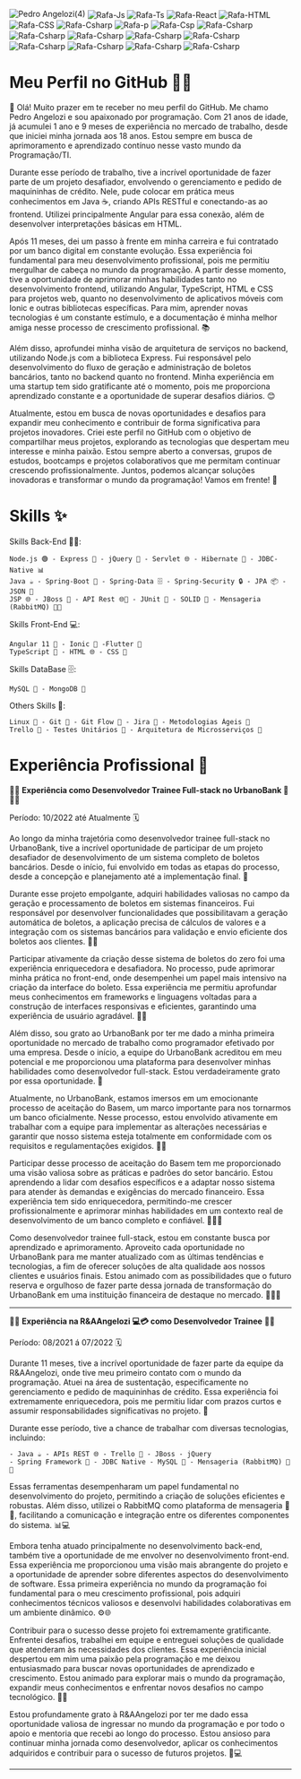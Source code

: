 
![Pedro Angelozi(4)](https://github.com/PedroEnriqueAngelozi/PedroEnriqueAngelozi/assets/139080962/b4ce18ec-750a-47e0-95b8-2d4ca0a89287)
  <img align="center" alt="Rafa-Js" src="https://img.shields.io/badge/Node.js-43853D?style=for-the-badge&logo=node.js&logoColor=white">
  <img align="center" alt="Rafa-Ts" src="https://img.shields.io/badge/Java-ED8B00?style=for-the-badge&logo=java&logoColor=white">
  <img align="center" alt="Rafa-React"  src="https://img.shields.io/badge/Spring-6DB33F?style=for-the-badge&logo=spring&logoColor=white">
  <img align="center" alt="Rafa-HTML"  src="https://img.shields.io/badge/Express.js-404D59?style=for-the-badge">
  <img align="center" alt="Rafa-CSS"  src="https://img.shields.io/badge/jQuery-0769AD?style=for-the-badge&logo=jquery&logoColor=white">
  <img align="center" alt="Rafa-Csharp"  src="https://img.shields.io/badge/HTML5-E34F26?style=for-the-badge&logo=html5&logoColor=white">
  <img align="center" alt="Rafa-p"  src="https://img.shields.io/badge/CSS3-1572B6?style=for-the-badge&logo=css3&logoColor=white">
  <img align="center" alt="Rafa-Csp"  src="https://img.shields.io/badge/AngularJS-E23237?style=for-the-badge&logo=angularjs&logoColor=white">
  <img align="center" alt="Rafa-Csharp"  src="https://img.shields.io/badge/TypeScript-007ACC?style=for-the-badge&logo=typescript&logoColor=white">
  <img align="center" alt="Rafa-Csharp"  src="https://img.shields.io/badge/Bootstrap-563D7C?style=for-the-badge&logo=bootstrap&logoColor=white">
  <img align="center" alt="Rafa-Csharp"  src="https://img.shields.io/badge/MongoDB-4EA94B?style=for-the-badge&logo=mongodb&logoColor=white">
  <img align="center" alt="Rafa-Csharp"  src="https://img.shields.io/badge/MySQL-00000F?style=for-the-badge&logo=mysql&logoColor=white">
  <img align="center" alt="Rafa-Csharp"  src="https://img.shields.io/badge/Linux-E34F26?style=for-the-badge&logo=linux&logoColor=black">
  <img align="center" alt="Rafa-Csharp"  src="https://img.shields.io/badge/Windows-017AD7?style=for-the-badge&logo=windows&logoColor=white">
  <img align="center" alt="Rafa-Csharp"  src="https://img.shields.io/badge/Git-E34F26?style=for-the-badge&logo=git&logoColor=white">
  <img align="center" alt="Rafa-Csharp"  src="https://img.shields.io/badge/Heroku-430098?style=for-the-badge&logo=heroku&logoColor=white">
  <img align="center" alt="Rafa-Csharp"  src="https://img.shields.io/badge/Flutter-02569B?style=for-the-badge&logo=flutter&logoColor=white">

<!--
**PedroEnriqueAngelozi/PedroEnriqueAngelozi** is a ✨ _special_ ✨ repository because its `README.md` (this file) appears on your GitHub profile.

Here are some ideas to get you started:

- 🔭 I’m currently working on ...
- 🌱 I’m currently learning ...
- 👯 I’m looking to collaborate on ...
- 🤔 I’m looking for help with ...
- 💬 Ask me about ...
- 📫 How to reach me: ...
- 😄 Pronouns: ...
- ⚡ Fun fact: ...
-->
# Meu Perfil no GitHub 👨‍💻

👋 Olá! Muito prazer em te receber no meu perfil do GitHub. Me chamo Pedro Angelozi e sou apaixonado por programação. Com 21 anos de idade, já acumulei 1 ano e 9 meses de experiência no mercado de trabalho, desde que iniciei minha jornada aos 18 anos. Estou sempre em busca de aprimoramento e aprendizado contínuo nesse vasto mundo da Programação/TI.

Durante esse período de trabalho, tive a incrível oportunidade de fazer parte de um projeto desafiador, envolvendo o gerenciamento e pedido de maquininhas de crédito. Nele, pude colocar em prática meus conhecimentos em Java ☕️, criando APIs RESTful e conectando-as ao frontend. Utilizei principalmente Angular para essa conexão, além de desenvolver interpretações básicas em HTML.

Após 11 meses, dei um passo à frente em minha carreira e fui contratado por um banco digital em constante evolução. Essa experiência foi fundamental para meu desenvolvimento profissional, pois me permitiu mergulhar de cabeça no mundo da programação. A partir desse momento, tive a oportunidade de aprimorar minhas habilidades tanto no desenvolvimento frontend, utilizando Angular, TypeScript, HTML e CSS para projetos web, quanto no desenvolvimento de aplicativos móveis com Ionic e outras bibliotecas específicas. Para mim, aprender novas tecnologias é um constante estímulo, e a documentação é minha melhor amiga nesse processo de crescimento profissional. 📚

Além disso, aprofundei minha visão de arquitetura de serviços no backend, utilizando Node.js com a biblioteca Express. Fui responsável pelo desenvolvimento do fluxo de geração e administração de boletos bancários, tanto no backend quanto no frontend. Minha experiência em uma startup tem sido gratificante até o momento, pois me proporciona aprendizado constante e a oportunidade de superar desafios diários. 😊

Atualmente, estou em busca de novas oportunidades e desafios para expandir meu conhecimento e contribuir de forma significativa para projetos inovadores. Criei este perfil no GitHub com o objetivo de compartilhar meus projetos, explorando as tecnologias que despertam meu interesse e minha paixão. Estou sempre aberto a conversas, grupos de estudos, bootcamps e projetos colaborativos que me permitam continuar crescendo profissionalmente. Juntos, podemos alcançar soluções inovadoras e transformar o mundo da programação! Vamos em frente! 🚀


# Skills ✨

Skills Back-End 👨‍💻:

    Node.js 🟢 - Express 🚀 - jQuery 🤝 - Servlet 🌐 - Hibernate 🌙 - JDBC-Native 📊
    Java ☕️ - Spring-Boot 🌱 - Spring-Data 🗄️ - Spring-Security 🔒 - JPA 📦 - JSON 📄 
    JSP 🌐 - JBoss 🚀 - API Rest 🌐🔌 - JUnit 🧪 - SOLID 🧱 - Mensageria (RabbitMQ) 🐇📩

Skills Front-End 💻:

    Angular 11 🔺 - Ionic 📱 -Flutter 🦋
    TypeScript 📜 - HTML 🌐 - CSS 🎨

Skills DataBase 🗄️: 

    MySQL 🐬 - MongoDB 🍃

Others Skills 🌟:

    Linux 🐧 - Git 🐙 - Git Flow 🌊 - Jira 📝 - Metodologias Ágeis 🚀
    Trello 📌 - Testes Unitários 🧪 - Arquitetura de Microsserviços 🏢

# Experiência Profissional 💼

👨‍💻 **Experiência como Desenvolvedor Trainee Full-stack no UrbanoBank 🏦** 👨‍💼

Período: 10/2022 até Atualmente 🗓️

Ao longo da minha trajetória como desenvolvedor trainee full-stack no UrbanoBank, tive a incrível oportunidade de participar de um projeto desafiador de desenvolvimento de um sistema completo de boletos bancários. Desde o início, fui envolvido em todas as etapas do processo, desde a concepção e planejamento até a implementação final. 🚀

Durante esse projeto empolgante, adquiri habilidades valiosas no campo da geração e processamento de boletos em sistemas financeiros. Fui responsável por desenvolver funcionalidades que possibilitavam a geração automática de boletos, a aplicação precisa de cálculos de valores e a integração com os sistemas bancários para validação e envio eficiente dos boletos aos clientes. 💼💡

Participar ativamente da criação desse sistema de boletos do zero foi uma experiência enriquecedora e desafiadora. No processo, pude aprimorar minha prática no front-end, onde desempenhei um papel mais intensivo na criação da interface do boleto. Essa experiência me permitiu aprofundar meus conhecimentos em frameworks e linguagens voltadas para a construção de interfaces responsivas e eficientes, garantindo uma experiência de usuário agradável. 🎨📲

Além disso, sou grato ao UrbanoBank por ter me dado a minha primeira oportunidade no mercado de trabalho como programador efetivado por uma empresa. Desde o início, a equipe do UrbanoBank acreditou em meu potencial e me proporcionou uma plataforma para desenvolver minhas habilidades como desenvolvedor full-stack. Estou verdadeiramente grato por essa oportunidade. 🙏

Atualmente, no UrbanoBank, estamos imersos em um emocionante processo de aceitação do Basem, um marco importante para nos tornarmos um banco oficialmente. Nesse processo, estou envolvido ativamente em trabalhar com a equipe para implementar as alterações necessárias e garantir que nosso sistema esteja totalmente em conformidade com os requisitos e regulamentações exigidos. 💼🏦

Participar desse processo de aceitação do Basem tem me proporcionado uma visão valiosa sobre as práticas e padrões do setor bancário. Estou aprendendo a lidar com desafios específicos e a adaptar nosso sistema para atender às demandas e exigências do mercado financeiro. Essa experiência tem sido enriquecedora, permitindo-me crescer profissionalmente e aprimorar minhas habilidades em um contexto real de desenvolvimento de um banco completo e confiável. 💪💼🚀

Como desenvolvedor trainee full-stack, estou em constante busca por aprendizado e aprimoramento. Aproveito cada oportunidade no UrbanoBank para me manter atualizado com as últimas tendências e tecnologias, a fim de oferecer soluções de alta qualidade aos nossos clientes e usuários finais. Estou animado com as possibilidades que o futuro reserva e orgulhoso de fazer parte dessa jornada de transformação do UrbanoBank em uma instituição financeira de destaque no mercado. 🌟💼🔥

------------------------------

👨‍💻 **Experiência na R&AAngelozi 💻💳 como Desenvolvedor Trainee** 👨‍💼

Período: 08/2021 á 07/2022 🗓️

Durante 11 meses, tive a incrível oportunidade de fazer parte da equipe da R&AAngelozi, onde tive meu primeiro contato com o mundo da programação. Atuei na área de sustentação, especificamente no gerenciamento e pedido de maquininhas de crédito. Essa experiência foi extremamente enriquecedora, pois me permitiu lidar com prazos curtos e assumir responsabilidades significativas no projeto. 💼

Durante esse período, tive a chance de trabalhar com diversas tecnologias, incluindo:

    - Java ☕️ - APIs REST 🌐 - Trello 📝 - JBoss - jQuery
    - Spring Framework 🌱 - JDBC Native - MySQL 🐬 - Mensageria (RabbitMQ) 🐇📩
    

Essas ferramentas desempenharam um papel fundamental no desenvolvimento do projeto, permitindo a criação de soluções eficientes e robustas. Além disso, utilizei o RabbitMQ como plataforma de mensageria 🐇📨, facilitando a comunicação e integração entre os diferentes componentes do sistema. 📊💻

Embora tenha atuado principalmente no desenvolvimento back-end, também tive a oportunidade de me envolver no desenvolvimento front-end. Essa experiência me proporcionou uma visão mais abrangente do projeto e a oportunidade de aprender sobre diferentes aspectos do desenvolvimento de software. Essa primeira experiência no mundo da programação foi fundamental para o meu crescimento profissional, pois adquiri conhecimentos técnicos valiosos e desenvolvi habilidades colaborativas em um ambiente dinâmico. ⚙️🌐

Contribuir para o sucesso desse projeto foi extremamente gratificante. Enfrentei desafios, trabalhei em equipe e entreguei soluções de qualidade que atenderam às necessidades dos clientes. Essa experiência inicial despertou em mim uma paixão pela programação e me deixou entusiasmado para buscar novas oportunidades de aprendizado e crescimento. Estou animado para explorar mais o mundo da programação, expandir meus conhecimentos e enfrentar novos desafios no campo tecnológico. 🚀🔧

Estou profundamente grato à R&AAngelozi por ter me dado essa oportunidade valiosa de ingressar no mundo da programação e por todo o apoio e mentoria que recebi ao longo do processo. Estou ansioso para continuar minha jornada como desenvolvedor, aplicar os conhecimentos adquiridos e contribuir para o sucesso de futuros projetos. 🙏💻

------------------------------


